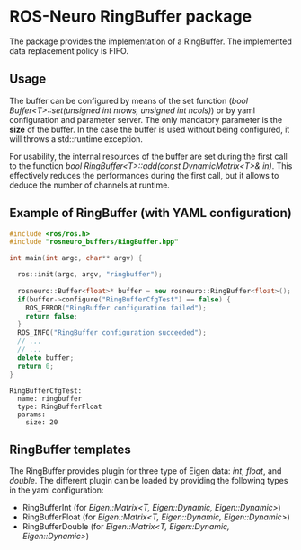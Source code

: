 # ROS-Neuro RingBuffer package
The package provides the implementation of a RingBuffer. The implemented data replacement policy is FIFO.

## Usage
The buffer can be configured by means of the set function (*bool Buffer\<T\>::set(unsigned int nrows, unsigned int ncols)*) or by yaml configuration and parameter server. The only mandatory parameter is the **size** of the buffer. In the case the buffer is used without being configured, it will throws a std::runtime exception.

For usability, the internal resources of the buffer are set during the first call to the function *bool RingBuffer\<T\>::add(const DynamicMatrix\<T\>& in)*. This effectively reduces the performances during the first call, but it allows to deduce the number of channels at runtime.

## Example of RingBuffer (with YAML configuration)
```cpp
#include <ros/ros.h>
#include "rosneuro_buffers/RingBuffer.hpp"

int main(int argc, char** argv) {

  ros::init(argc, argv, "ringbuffer");
  
  rosneuro::Buffer<float>* buffer = new rosneuro::RingBuffer<float>();
  if(buffer->configure("RingBufferCfgTest") == false) {
  	ROS_ERROR("RingBuffer configuration failed");
	return false;
  }
  ROS_INFO("RingBuffer configuration succeeded");
  // ...
  // ...
  delete buffer;
  return 0;
}
```
```
RingBufferCfgTest:
  name: ringbuffer
  type: RingBufferFloat
  params: 
    size: 20
```


## RingBuffer templates
The RingBuffer provides plugin for three type of Eigen data: *int*, *float*, and *double*. The different plugin can be loaded by providing the following types in the yaml configuration:
- RingBufferInt (for *Eigen::Matrix\<T, Eigen::Dynamic, Eigen::Dynamic\>*)
- RingBufferFloat (for *Eigen::Matrix\<T, Eigen::Dynamic, Eigen::Dynamic\>*)
- RingBufferDouble (for *Eigen::Matrix\<T, Eigen::Dynamic, Eigen::Dynamic\>*)

